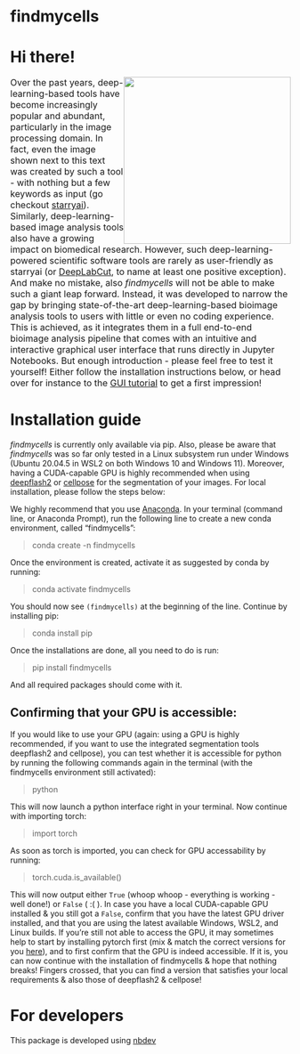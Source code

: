 findmycells
================

<!-- WARNING: THIS FILE WAS AUTOGENERATED! DO NOT EDIT! -->

# Hi there!

<p>
<img src="https://github.com/Defense-Circuits-Lab/findmycells/blob/main/media/findmycells_logo_low_res.png?raw=true" style="float:right;width:300px;">
<font size="3"> Over the past years, deep-learning-based tools have
become increasingly popular and abundant, particularly in the image
processing domain. In fact, even the image shown next to this text was
created by such a tool - with nothing but a few keywords as input (go
checkout <a href="https://starryai.com/">starryai</a>). Similarly,
deep-learning-based image analysis tools also have a growing impact on
biomedical research. However, such deep-learning-powered scientific
software tools are rarely as user-friendly as starryai (or
<a href="http://www.mackenziemathislab.org/deeplabcut">DeepLabCut</a>,
to name at least one positive exception). And make no mistake, also
<i>findmycells</i> will not be able to make such a giant leap forward.
Instead, it was developed to narrow the gap by bringing state-of-the-art
deep-learning-based bioimage analysis tools to users with little or even
no coding experience. This is achieved, as it integrates them in a full
end-to-end bioimage analysis pipeline that comes with an intuitive and
interactive graphical user interface that runs directly in Jupyter
Notebooks. But enough introduction - please feel free to test it
yourself! Either follow the installation instructions below, or head
over for instance to the
<a href="https://defense-circuits-lab.github.io/findmycells/tutorials/gui_tutorial.html">GUI
tutorial</a> to get a first impression! </font>
</p>

# Installation guide

*findmycells* is currently only available via pip. Also, please be aware
that *findmycells* was so far only tested in a Linux subsystem run under
Windows (Ubuntu 20.04.5 in WSL2 on both Windows 10 and Windows 11).
Moreover, having a CUDA-capable GPU is highly recommended when using
[deepflash2](https://github.com/matjesg/deepflash2) or
[cellpose](https://github.com/MouseLand/cellpose) for the segmentation
of your images. For local installation, please follow the steps below:

We highly recommend that you use
[Anaconda](https://www.anaconda.com/products/distribution). In your
terminal (command line, or Anaconda Prompt), run the following line to
create a new conda environment, called “findmycells”:

> conda create -n findmycells

Once the environment is created, activate it as suggested by conda by
running:

> conda activate findmycells

You should now see `(findmycells)` at the beginning of the line.
Continue by installing pip:

> conda install pip

Once the installations are done, all you need to do is run:

> pip install findmycells

And all required packages should come with it.

## Confirming that your GPU is accessible:

If you would like to use your GPU (again: using a GPU is highly
recommended, if you want to use the integrated segmentation tools
deepflash2 and cellpose), you can test whether it is accessible for
python by running the following commands again in the terminal (with the
findmycells environment still activated):

> python

This will now launch a python interface right in your terminal. Now
continue with importing torch:

> import torch

As soon as torch is imported, you can check for GPU accessability by
running:

> torch.cuda.is_available()

This will now output either `True` (whoop whoop - everything is
working - well done!) or `False` ( :( ). In case you have a local
CUDA-capable GPU installed & you still got a `False`, confirm that you
have the latest GPU driver installed, and that you are using the latest
available Windows, WSL2, and Linux builds. If you’re still not able to
access the GPU, it may sometimes help to start by installing pytorch
first (mix & match the correct versions for you
[here](https://pytorch.org/get-started/locally/)), and to first confirm
that the GPU is indeed accessible. If it is, you can now continue with
the installation of findmycells & hope that nothing breaks! Fingers
crossed, that you can find a version that satisfies your local
requirements & also those of deepflash2 & cellpose!

# For developers

This package is developed using [nbdev](https://nbdev.fast.ai/)
